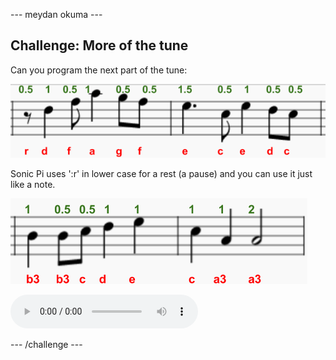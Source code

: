 \--- meydan okuma \---

## Challenge: More of the tune

Can you program the next part of the tune:

![ekran görüntüsü](images/tetris-notes4.png)

Sonic Pi uses ':r' in lower case for a rest (a pause) and you can use it just like a note.

![ekran görüntüsü](images/tetris-notes5.png)

<div id="audio-preview" class="pdf-hidden">
  <audio controls preload> <source src="resources/tetris-c2.mp3" type="audio/mpeg"> Your browser does not support the <code>audio</code> element. </audio>
</div>

\--- /challenge \---